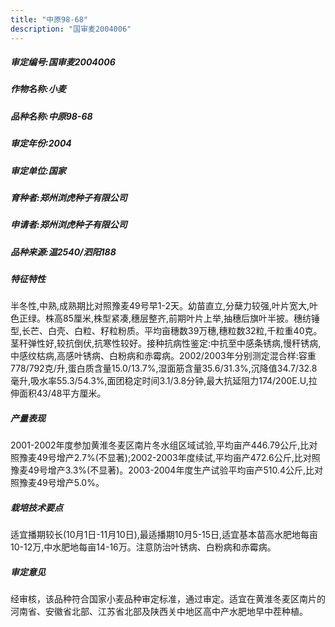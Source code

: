 ```yaml
---
title: "中原98-68"
description: "国审麦2004006"
---
```

##### 审定编号:国审麦2004006

##### 作物名称:小麦

##### 品种名称:中原98-68

##### 审定年份:2004

##### 审定单位:国家

##### 育种者:郑州浏虎种子有限公司

##### 申请者:郑州浏虎种子有限公司

##### 品种来源:温2540/泗阳188

##### 特征特性
半冬性,中熟,成熟期比对照豫麦49号早1-2天。幼苗直立,分蘖力较强,叶片宽大,叶色正绿。株高85厘米,株型紧凑,穗层整齐,前期叶片上举,抽穗后旗叶半披。穗纺锤型,长芒、白壳、白粒、籽粒粉质。平均亩穗数39万穗,穗粒数32粒,千粒重40克。茎秆弹性好,较抗倒伏,抗寒性较好。接种抗病性鉴定:中抗至中感条锈病,慢秆锈病,中感纹枯病,高感叶锈病、白粉病和赤霉病。2002/2003年分别测定混合样:容重778/792克/升,蛋白质含量15.0/13.7%,湿面筋含量35.6/31.3%,沉降值34.7/32.8毫升,吸水率55.3/54.3%,面团稳定时间3.1/3.8分钟,最大抗延阻力174/200E.U,拉伸面积43/48平方厘米。

##### 产量表现
2001-2002年度参加黄淮冬麦区南片冬水组区域试验,平均亩产446.79公斤,比对照豫麦49号增产2.7%(不显著);2002-2003年度续试,平均亩产472.6公斤,比对照豫麦49号增产3.3%(不显著)。2003-2004年度生产试验平均亩产510.4公斤,比对照豫麦49号增产5.0%。

##### 栽培技术要点
适宜播期较长(10月1日-11月10日),最适播期10月5-15日,适宜基本苗高水肥地每亩10-12万,中水肥地每亩14-16万。注意防治叶锈病、白粉病和赤霉病。

##### 审定意见
经审核，该品种符合国家小麦品种审定标准，通过审定。适宜在黄淮冬麦区南片的河南省、安徽省北部、江苏省北部及陕西关中地区高中产水肥地早中茬种植。
